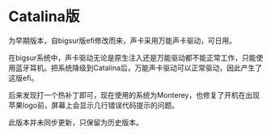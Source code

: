 # Catalina版
为早期版本，自bigsur版efi修改而来，声卡采用万能声卡驱动，可日用。

在bigsur系统中，声卡驱动无论是原生注入还是万能驱动都不能正常工作，只能使用蓝牙耳机。把系统降级到Catalina后，万能声卡驱动可以正常驱动，因此产生了这版efi。

后来发现打一个热补丁即可，现在使用的系统为Monterey，也修复了开机在出现苹果logo前，屏幕上会显示几行错误代码提示的问题。

此版本并未同步更新，只保留为历史版本。
